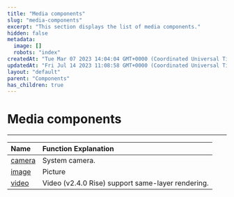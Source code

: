 ```yaml
---
title: "Media components"
slug: "media-components"
excerpt: "This section displays the list of media components."
hidden: false
metadata: 
  image: []
  robots: "index"
createdAt: "Tue Mar 07 2023 14:04:04 GMT+0000 (Coordinated Universal Time)"
updatedAt: "Fri Jul 14 2023 11:08:58 GMT+0000 (Coordinated Universal Time)"
layout: "default"
parent: "Components"
has_children: true
---
```

# Media components 
*** 
| Name                 | Function Explanation                              |
| :------------------- | :------------------------------------------------ |
| [camera](doc:camera) | System camera.                                    |
| [image](doc:image)   | Picture                                           |
| [video](doc:video)   | Video (v2.4.0 Rise) support same-layer rendering. |
